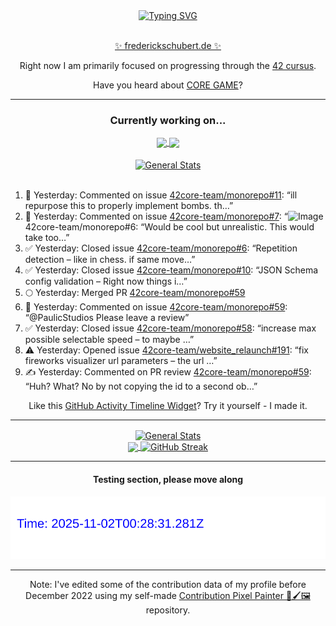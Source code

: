 <div align="center">
	<a href="https://git.io/typing-svg"><img src="https://readme-typing-svg.demolab.com?font=Fira+Code&size=30&pause=1000&color=70A5FD&background=1A1B27&center=true&vCenter=true&repeat=false&random=false&width=550&lines=%F0%9F%91%8B+Hello+World!+I'm+Freddy!+%F0%9F%96%96" alt="Typing SVG" /></a>
</div>
<br>
<div align="center">
	<p></p><a href="https://frederickschubert.de">✨ frederickschubert.de ✨</a></p>
	<p>Right now I am primarily focused on progressing through the <a href="https://github.com/FreddyMSchubert/42_cursus">42 cursus</a>.</p>
	<p>Have you heard about <a href="https://coregame.de/">CORE GAME</a>?</p>
</div>

<hr>

<div align="center">

### Currently working on...

<!-- [![current_repo](https://github-readme-stats.vercel.app/api/pin/?username=FreddyMSchubert&repo=Crafty_Concoctions&theme=tokyonight)](https://github.com/FreddyMSchubert/Crafty_Concoctions) -->

<div align="center">
	<a href="https://github.com/Reptudn/42_transcendence" target="_blank">
		<img align="center" src="https://github-readme-stats.vercel.app/api/pin/?username=Reptudn&repo=42_transcendence&theme=tokyonight" />
	</a>
	<a href="https://github.com/42core-team/monorepo" target="_blank">
		<img align="center" src="https://github-readme-stats.vercel.app/api/pin/?username=42core-team&repo=monorepo&theme=tokyonight" />
	</a>
</div>

<br>

<div align="center">
	<a href="https://github.com/FreddyMSchubert/42_cursus" target="_blank">
		<img align="center" src="https://github-readme-stats.vercel.app/api/pin/?username=FreddyMSchubert&repo=42_cursus&theme=tokyonight" alt="General Stats" />
	</a>
</div>

<br>

<div align="left">
<ol>
<!-- ACTIVITY:START -->
<li>💬 Yesterday: Commented on issue <a href="https://github.com/42core-team/monorepo/issues/11#issuecomment-3239523060">42core-team/monorepo#11</a>: “ill repurpose this to properly implement bombs. th…”</li>
<li>💬 Yesterday: Commented on issue <a href="https://github.com/42core-team/monorepo/issues/7#issuecomment-3239521597">42core-team/monorepo#7</a>: “<img width="1452" height="292" alt="Image" src="ht…”</li>
<li>💬 Yesterday: Commented on issue <a href="https://github.com/42core-team/monorepo/issues/6#issuecomment-3239519897">42core-team/monorepo#6</a>: “Would be cool but unrealistic. This would take too…”</li>
<li>✅ Yesterday: Closed issue <a href="https://github.com/42core-team/monorepo/issues/6">42core-team/monorepo#6</a>: “Repetition detection – like in chess. if same move…”</li>
<li>✅ Yesterday: Closed issue <a href="https://github.com/42core-team/monorepo/issues/10">42core-team/monorepo#10</a>: “JSON Schema config validation – Right now things i…”</li>
<li>🌕 Yesterday: Merged PR <a href="https://github.com/42core-team/monorepo/pull/59">42core-team/monorepo#59</a></li>
<li>💬 Yesterday: Commented on issue <a href="https://github.com/42core-team/monorepo/pull/59#issuecomment-3239348907">42core-team/monorepo#59</a>: “@PaulicStudios Please leave a review”</li>
<li>✅ Yesterday: Closed issue <a href="https://github.com/42core-team/monorepo/issues/58">42core-team/monorepo#58</a>: “increase max possible selectable speed – to maybe …”</li>
<li>⚠️ Yesterday: Opened issue <a href="https://github.com/42core-team/website_relaunch/issues/191">42core-team/website_relaunch#191</a>: “fix fireworks visualizer url parameters – the url …”</li>
<li>✍️ Yesterday: Commented on PR review <a href="https://github.com/42core-team/monorepo/pull/59#discussion_r2311957005">42core-team/monorepo#59</a>: “Huh? What? No by not copying the id to a second ob…”</li>
<!-- ACTIVITY:END -->
</ol>
</div>

Like this [GitHub Activity Timeline Widget](https://github.com/FreddyMSchubert/github-activity-timeline)? Try it yourself - I made it.

<hr>

<div align="center">
	<a href="https://github.com/anuraghazra/github-readme-stats" target="_blank">
		<img height=200 align="center" src="https://github-readme-stats.vercel.app/api?username=FreddyMSchubert&show_icons=true&theme=tokyonight&card_width=650" alt="General Stats" />
	</a>
</div>

<div align="center">
	<a href="https://github.com/anuraghazra/github-readme-stats" target="_blank">
		<img height=200 align="center" src="https://github-readme-stats.vercel.app/api/top-langs/?username=FreddyMSchubert&layout=donut&theme=tokyonight&card_width=320">
	</a>
	<a href="https://github.com/DenverCoder1/github-readme-streak-stats" target="_blank">
		<img height=200 align="center" src="https://streak-stats.demolab.com?user=FreddyMSchubert&theme=tokyonight&date_format=j%20M%5B%20Y%5D&card_width=320&card_height=200&hide_total_contributions=true" alt="GitHub Streak" />
	</a>
</div>

<hr>

#### Testing section, please move along

![GitHub Defenders SVG](https://github.com/FreddyMSchubert/FreddyMSchubert/blob/github_defenders_output/output.svg)

<hr>

Note: I've edited some of the contribution data of my profile before December 2022 using my self-made [Contribution Pixel Painter 🎨🖌️🖼️](https://github.com/FreddyMSchubert/contribution-pixel-painter) repository.
